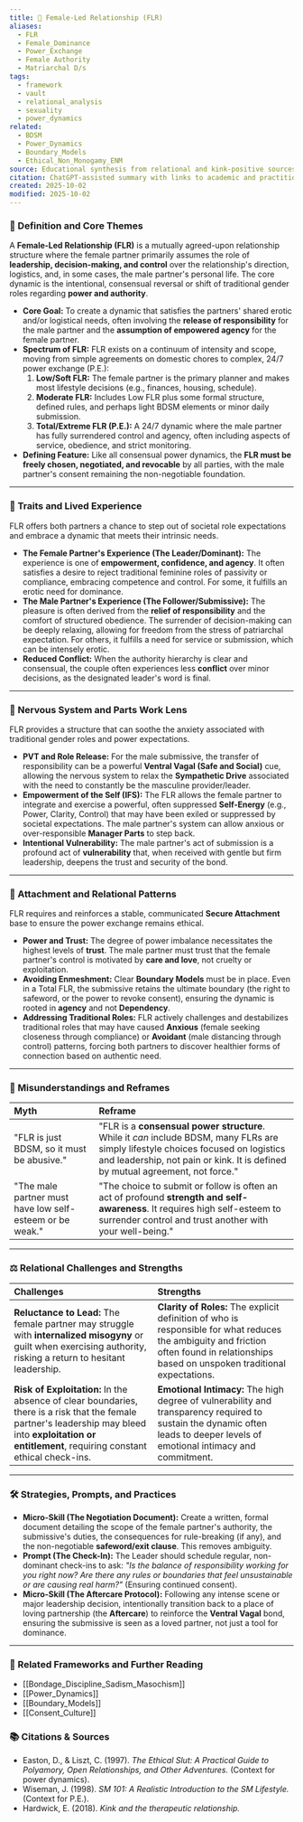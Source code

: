 ```yaml
---
title: 👑 Female-Led Relationship (FLR)
aliases:
  - FLR
  - Female_Dominance
  - Power_Exchange
  - Female Authority
  - Matriarchal D/s
tags:
  - framework
  - vault
  - relational_analysis
  - sexuality
  - power_dynamics
related:
  - BDSM
  - Power_Dynamics
  - Boundary_Models
  - Ethical_Non_Monogamy_ENM
source: Educational synthesis from relational and kink-positive sources
citation: ChatGPT-assisted summary with links to academic and practitioner materials
created: 2025-10-02
modified: 2025-10-02
---
```


<!-- @format -->

### 🧩 Definition and Core Themes

A **Female-Led Relationship (FLR)** is a mutually agreed-upon relationship structure
where the female partner primarily assumes the role of **leadership, decision-making,
and control** over the relationship's direction, logistics, and, in some cases, the male
partner's personal life. The core dynamic is the intentional, consensual reversal or
shift of traditional gender roles regarding **power and authority**.

- **Core Goal:** To create a dynamic that satisfies the partners' shared erotic and/or
  logistical needs, often involving the **release of responsibility** for the male
  partner and the **assumption of empowered agency** for the female partner.
- **Spectrum of FLR:** FLR exists on a continuum of intensity and scope, moving from
  simple agreements on domestic chores to complex, 24/7 power exchange (P.E.):
  1. **Low/Soft FLR:** The female partner is the primary planner and makes most
     lifestyle decisions (e.g., finances, housing, schedule).
  2. **Moderate FLR:** Includes Low FLR plus some formal structure, defined rules, and
     perhaps light BDSM elements or minor daily submission.
  3. **Total/Extreme FLR (P.E.):** A 24/7 dynamic where the male partner has fully
     surrendered control and agency, often including aspects of service, obedience, and
     strict monitoring.
- **Defining Feature:** Like all consensual power dynamics, the **FLR must be freely
  chosen, negotiated, and revocable** by all parties, with the male partner's consent
  remaining the non-negotiable foundation.

---

### 🌿 Traits and Lived Experience

FLR offers both partners a chance to step out of societal role expectations and embrace
a dynamic that meets their intrinsic needs.

- **The Female Partner's Experience (The Leader/Dominant):** The experience is one of
  **empowerment, confidence, and agency**. It often satisfies a desire to reject
  traditional feminine roles of passivity or compliance, embracing competence and
  control. For some, it fulfills an erotic need for dominance.
- **The Male Partner's Experience (The Follower/Submissive):** The pleasure is often
  derived from the **relief of responsibility** and the comfort of structured obedience.
  The surrender of decision-making can be deeply relaxing, allowing for freedom from the
  stress of patriarchal expectation. For others, it fulfills a need for service or
  submission, which can be intensely erotic.
- **Reduced Conflict:** When the authority hierarchy is clear and consensual, the couple
  often experiences less **conflict** over minor decisions, as the designated leader's
  word is final.

---

### 🧠 Nervous System and Parts Work Lens

FLR provides a structure that can soothe the anxiety associated with traditional gender
roles and power expectations.

- **PVT and Role Release:** For the male submissive, the transfer of responsibility can
  be a powerful **Ventral Vagal (Safe and Social)** cue, allowing the nervous system to
  relax the **Sympathetic Drive** associated with the need to constantly be the
  masculine provider/leader.
- **Empowerment of the Self (IFS):** The FLR allows the female partner to integrate and
  exercise a powerful, often suppressed **Self-Energy** (e.g., Power, Clarity, Control)
  that may have been exiled or suppressed by societal expectations. The male partner's
  system can allow anxious or over-responsible **Manager Parts** to step back.
- **Intentional Vulnerability:** The male partner's act of submission is a profound act
  of **vulnerability** that, when received with gentle but firm leadership, deepens the
  trust and security of the bond.

---

### 💞 Attachment and Relational Patterns

FLR requires and reinforces a stable, communicated **Secure Attachment** base to ensure
the power exchange remains ethical.

- **Power and Trust:** The degree of power imbalance necessitates the highest levels of
  **trust**. The male partner must trust that the female partner's control is motivated
  by **care and love**, not cruelty or exploitation.
- **Avoiding Enmeshment:** Clear **Boundary Models** must be in place. Even in a Total
  FLR, the submissive retains the ultimate boundary (the right to safeword, or the power
  to revoke consent), ensuring the dynamic is rooted in **agency** and not
  **Dependency**.
- **Addressing Traditional Roles:** FLR actively challenges and destabilizes traditional
  roles that may have caused **Anxious** (female seeking closeness through compliance)
  or **Avoidant** (male distancing through control) patterns, forcing both partners to
  discover healthier forms of connection based on authentic need.

---

### 🔄 Misunderstandings and Reframes

| Myth                                                     | Reframe                                                                                                                                                                                                             |
| :------------------------------------------------------- | :------------------------------------------------------------------------------------------------------------------------------------------------------------------------------------------------------------------ |
| "FLR is just BDSM, so it must be abusive."               | "FLR is a **consensual power structure**. While it _can_ include BDSM, many FLRs are simply lifestyle choices focused on logistics and leadership, not pain or kink. It is defined by mutual agreement, not force." |
| "The male partner must have low self-esteem or be weak." | "The choice to submit or follow is often an act of profound **strength and self-awareness**. It requires high self-esteem to surrender control and trust another with your well-being."                             |

---

### ⚖️ Relational Challenges and Strengths

| Challenges                                                                                                                                                                                               | Strengths                                                                                                                                                                                |
| :------------------------------------------------------------------------------------------------------------------------------------------------------------------------------------------------------- | :--------------------------------------------------------------------------------------------------------------------------------------------------------------------------------------- |
| **Reluctance to Lead:** The female partner may struggle with **internalized misogyny** or guilt when exercising authority, risking a return to hesitant leadership.                                      | **Clarity of Roles:** The explicit definition of who is responsible for what reduces the ambiguity and friction often found in relationships based on unspoken traditional expectations. |
| **Risk of Exploitation:** In the absence of clear boundaries, there is a risk that the female partner's leadership may bleed into **exploitation or entitlement**, requiring constant ethical check-ins. | **Emotional Intimacy:** The high degree of vulnerability and transparency required to sustain the dynamic often leads to deeper levels of emotional intimacy and commitment.             |

---

### 🛠️ Strategies, Prompts, and Practices

- **Micro-Skill (The Negotiation Document):** Create a written, formal document
  detailing the scope of the female partner's authority, the submissive's duties, the
  consequences for rule-breaking (if any), and the non-negotiable **safeword/exit
  clause**. This removes ambiguity.
- **Prompt (The Check-In):** The Leader should schedule regular, non-dominant check-ins
  to ask: _"Is the balance of responsibility working for you right now? Are there any
  rules or boundaries that feel unsustainable or are causing real harm?"_ (Ensuring
  continued consent).
- **Micro-Skill (The Aftercare Protocol):** Following any intense scene or major
  leadership decision, intentionally transition back to a place of loving partnership
  (the **Aftercare**) to reinforce the **Ventral Vagal** bond, ensuring the submissive
  is seen as a loved partner, not just a tool for dominance.

---

### 🔗 Related Frameworks and Further Reading

- [[Bondage_Discipline_Sadism_Masochism]]
- [[Power_Dynamics]]
- [[Boundary_Models]]
- [[Consent_Culture]]

### 📚 Citations & Sources

- Easton, D., & Liszt, C. (1997). _The Ethical Slut: A Practical Guide to Polyamory,
  Open Relationships, and Other Adventures._ (Context for power dynamics).
- Wiseman, J. (1998). _SM 101: A Realistic Introduction to the SM Lifestyle._ (Context
  for P.E.).
- Hardwick, E. (2018). _Kink and the therapeutic relationship._

